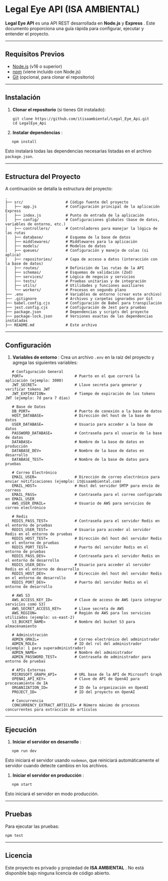 # Legal Eye API (ISA AMBIENTAL)

**Legal Eye API** es una API REST desarrollada en **Node.js** y  **Express** . Este documento proporciona una guía rápida para configurar, ejecutar y entender el proyecto.

---

## Requisitos Previos

* [Node.js](https://nodejs.org/) (v16 o superior)
* [npm](https://www.npmjs.com/) (viene incluido con Node.js)
* [Git](https://git-scm.com/) (opcional, para clonar el repositorio)

---

## Instalación

1. **Clonar el repositorio** (si tienes Git instalado):

   ```
   git clone https://github.com/itisaambiental/Legal_Eye_Api.git
   cd LegalEye_Api
   ```
2. **Instalar dependencias** :

```
   npm install
```

   Esto instalará todas las dependencias necesarias listadas en el archivo `package.json`.

---

## Estructura del Proyecto

A continuación se detalla la estructura del proyecto:

```
.
├── src/                   # Código fuente del proyecto
│   ├── app.js             # Configuración principal de la aplicación Express
│   ├── index.js           # Punto de entrada de la aplicación
│   ├── config/            # Configuraciones globales (base de datos, variables de entorno, etc.)
│   ├── controllers/       # Controladores para manejar la lógica de las rutas
│   ├── database/          # Esquema de la base de datos
│   ├── middlewares/       # Middlewares para la aplicación
│   ├── models/            # Modelos de datos
│   ├── queues/            # Configuración y manejo de colas (si aplica)
│   ├── repositories/      # Capa de acceso a datos (interacción con la base de datos)
│   ├── routes/            # Definición de las rutas de la API
│   ├── schemas/           # Esquemas de validación (Zod)
│   ├── services/          # Lógica de negocio y servicios
│   ├── tests/             # Pruebas unitarias y de integración
│   ├── utils/             # Utilidades y funciones auxiliares
│   └── workers/           # Procesos en segundo plano
├── .env                   # Variables de entorno (crear este archivo)
├── .gitignore             # Archivos y carpetas ignorados por Git
├── babel.config.cjs       # Configuración de Babel para transpilación
├── jest.config.cjs        # Configuración de Jest para pruebas
├── package.json           # Dependencias y scripts del proyecto
├── package-lock.json      # Versiones exactas de las dependencias instaladas
├── README.md              # Este archivo
```

---

## Configuración

1. **Variables de entorno** :
   Crea un archivo `.env` en la raíz del proyecto y agrega las siguientes variables:

```
   # Configuración General
   PORT=                       # Puerto en el que correrá la aplicación (ejemplo: 3000)
   JWT_SECRET=                 # Llave secreta para generar y verificar tokens JWT
   JWT_EXPIRATION=             # Tiempo de expiración de los tokens JWT (ejemplo: 7d para 7 días)

   # Base de Datos
   DB_PORT=                    # Puerto de conexión a la base de datos
   HOST_DATABASE=              # Dirección del host de la base de datos
   USER_DATABASE=              # Usuario para acceder a la base de datos
   PASSWORD_DATABASE=          # Contraseña para el usuario de la base de datos
   DATABASE=                   # Nombre de la base de datos en producción
   DATABASE_DEV=               # Nombre de la base de datos en desarrollo
   DATABASE_TEST=              # Nombre de la base de datos para pruebas

   # Correo Electrónico
   EMAIL_USER=                 # Dirección de correo electrónico para enviar notificaciones (ejemplo: it@isaambiental.com)
   EMAIL_HOST=                 # Host del servidor SMTP para envío de correos
   EMAIL_PASS=                 # Contraseña para el correo configurado en EMAIL_USER
   AWS_USER_EMAIL=             # Usuario de AWS para servicios de correo electrónico

   # Redis
   REDIS_PASS_TEST=            # Contraseña para el servidor Redis en el entorno de pruebas
   REDIS_USER_TEST=            # Usuario para acceder al servidor Redis en el entorno de pruebas
   REDIS_HOST_TEST=            # Dirección del host del servidor Redis en el entorno de pruebas
   REDIS_PORT_TEST=            # Puerto del servidor Redis en el entorno de pruebas
   REDIS_PASS_DEV=             # Contraseña para el servidor Redis en el entorno de desarrollo
   REDIS_USER_DEV=             # Usuario para acceder al servidor Redis en el entorno de desarrollo
   REDIS_HOST_DEV=             # Dirección del host del servidor Redis en el entorno de desarrollo
   REDIS_PORT_DEV=             # Puerto del servidor Redis en el entorno de desarrollo

   # AWS S3
   AWS_ACCESS_KEY_ID=          # Clave de acceso de AWS (para integrar servicios como S3)
   AWS_SECRET_ACCESS_KEY=      # Llave secreta de AWS
   AWS_REGION=                 # Región de AWS para los servicios utilizados (ejemplo: us-east-2)
   S3_BUCKET_NAME=             # Nombre del bucket S3 para almacenamiento

   # Administración
   ADMIN_GMAIL=                # Correo electrónico del administrador
   ADMIN_ROLE=                 # ID del rol del administrador (ejemplo: 1 para superadministrador)
   ADMIN_NAME=                 # Nombre del administrador
   ADMIN_PASSWORD_TEST=        # Contraseña de administrador para entorno de pruebas

   # APIs Externas
   MICROSOFT_GRAPH_API=        # URL base de la API de Microsoft Graph
   OPENAI_API_KEY=             # Clave de API de OpenAI para procesamiento de IA
   ORGANIZATION_ID=            # ID de la organización en OpenAI
   PROJECT_ID=                 # ID del proyecto en OpenAI

   # Concurrencia
   CONCURRENCY_EXTRACT_ARTICLES= # Número máximo de procesos concurrentes para extracción de artículos
```

---

## Ejecución

1. **Iniciar el servidor en desarrollo** :

```
   npm run dev
```

   Esto iniciará el servidor usando `nodemon`, que reiniciará automáticamente el servidor cuando detecte cambios en los archivos.

1. **Iniciar el servidor en producción** :

```
   npm start
```

   Esto iniciará el servidor en modo producción.

---

## Pruebas

Para ejecutar las pruebas:

```
npm test
```

---

## Licencia

Este proyecto es privado y propiedad de  **ISA AMBIENTAL** . No está disponible bajo ninguna licencia de código abierto.
